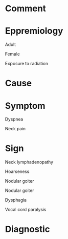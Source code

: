 # Comment

# Eppremiology

Adult

Female

Exposure to radiation

# Cause

# Symptom

Dyspnea

Neck pain

# Sign

Neck lymphadenopathy

Hoarseness

Nodular goiter

Nodular goiter

Dysphagia

Vocal cord paralysis

# Diagnostic

